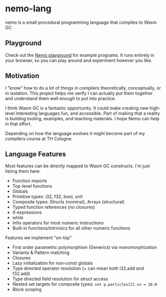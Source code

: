 # nemo-lang

nemo is a small procedural programming language that compiles to Wasm GC

## Playground

Check out the [Nemo playground] for example programs. It runs entirely in your browser, so you can play around and experiment however you like.

## Motivation

I "know" how to do a lot of things in compilers theoretically, conceptually, or in isolation. This project helps me verify I can actually put them together and understand them well enough to put into practice.

I think Wasm GC is a fantastic opportunity. It could make creating new high-level interesting languages fun, and accessible. Part of making that a reality is building tooling, examples, and teaching materials. I hope Nemo can help in that effort.

Depending on how the language evolves it might become part of my compilers course at TH Cologne.

## Language Features

Most features can be directly mapped to Wasm GC constructs. I'm just listing them here:

- Function imports
- Top-level functions
- Globals
- Primitive types: i32, f32, bool, unit
- Composite types: Structs (nominal), Arrays (structural)
- Typed function references (no closures)
- if-expressions
- while
- Infix operators for most numeric instructions
- Built-in functions/intrinsics for all other numeric functions

Features we implement "on-top"

- First order parametric polymorphism (Generics) via monomorphization
- Variants & Pattern matching
- Closures
- Lazy initialization for non-const globals
- Type directed operator resolution (+ can mean both i32.add and f32.add)
- Type directed field resolution for struct access
- Nested set targets for composite types: `set p.particles[2].vx = 10.0`
- Block scoping

[Nemo playground]: https://kritzcreek.github.io/nemo-lang
